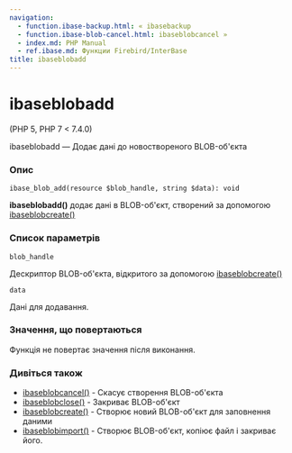 ```yaml
---
navigation:
  - function.ibase-backup.html: « ibasebackup
  - function.ibase-blob-cancel.html: ibaseblobcancel »
  - index.md: PHP Manual
  - ref.ibase.md: Функции Firebird/InterBase
title: ibaseblobadd
---
```

# ibaseblobadd

(PHP 5, PHP 7 < 7.4.0)

ibaseblobadd — Додає дані до новоствореного BLOB-об'єкта

### Опис

```methodsynopsis
ibase_blob_add(resource $blob_handle, string $data): void
```

**ibaseblobadd()** додає дані в BLOB-об'єкт, створений за допомогою [ibaseblobcreate()](function.ibase-blob-create.html)

### Список параметрів

`blob_handle`

Дескриптор BLOB-об'єкта, відкритого за допомогою [ibaseblobcreate()](function.ibase-blob-create.html)

`data`

Дані для додавання.

### Значення, що повертаються

Функція не повертає значення після виконання.

### Дивіться також

-   [ibaseblobcancel()](function.ibase-blob-cancel.html) - Скасує створення BLOB-об'єкта
-   [ibaseblobclose()](function.ibase-blob-close.html) - Закриває BLOB-об'єкт
-   [ibaseblobcreate()](function.ibase-blob-create.html) - Створює новий BLOB-об'єкт для заповнення даними
-   [ibaseblobimport()](function.ibase-blob-import.html) - Створює BLOB-об'єкт, копіює файл і закриває його.

